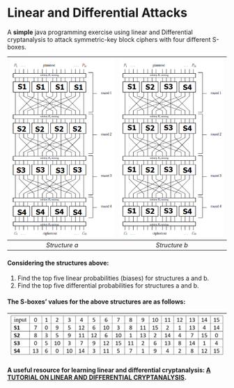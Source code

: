 # Linear and Differential Attacks

A **simple** java programming exercise using linear and Differential cryptanalysis to attack symmetric-key block ciphers with four different S-boxes.


| ![](/images/structure_a.png) | ![](/images/structure_b.png) |
|:---:|:---:|
|*Structure a*|*Structure b*|


#### Considering the structures above:
1.	Find the top five linear probabilities (biases) for structures a and b.
2.	Find the top five differential probabilities for structures a and b.

#### The S-boxes’ values for the above structures are as follows:

| ![](/images/S-boxes.png) |
|:--:|


#### A useful resource for learning linear and differential cryptanalysis: [A TUTORIAL ON LINEAR AND DIFFERENTIAL CRYPTANALYSIS](https://doi.org/10.1080/0161-110291890885).
